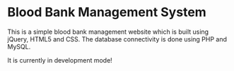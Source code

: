 Blood Bank Management System
=========================

This is a simple blood bank management website which is built using jQuery, HTML5 and CSS.
The database connectivity is done using PHP and MySQL.

It is currently in development mode!


